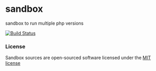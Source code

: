 # sandbox
sandbox to run multiple php versions  

[![Build Status](https://travis-ci.org/KasunDon/sandbox.svg?branch=master)](https://travis-ci.org/KasunDon/sandbox)

### License
Sandbox sources are open-sourced software licensed under the [MIT license](http://opensource.org/licenses/MIT)
